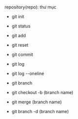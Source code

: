repository(repo): thư mục

- git init

- git status

- git add

- git reset

- git commit

- git log

- git log --oneline

- git branch

- git checkout -b (branch name)

- git merge (branch name)

- git branch -d (branch name)